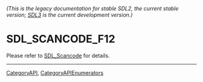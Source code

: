 ###### (This is the legacy documentation for stable SDL2, the current stable version; [SDL3](https://wiki.libsdl.org/SDL3/) is the current development version.)
# SDL_SCANCODE_F12

Please refer to [SDL_Scancode](SDL_Scancode) for details.

----
[CategoryAPI](CategoryAPI), [CategoryAPIEnumerators](CategoryAPIEnumerators)

